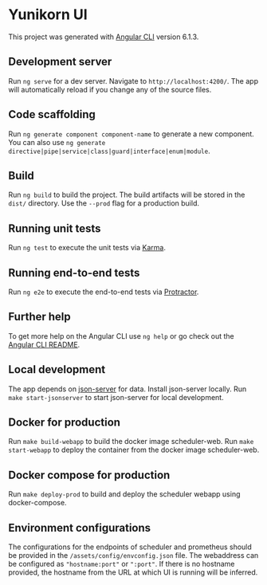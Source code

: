 # Yunikorn UI

This project was generated with [Angular CLI](https://github.com/angular/angular-cli) version 6.1.3.

## Development server

Run `ng serve` for a dev server. Navigate to `http://localhost:4200/`. The app will automatically reload if you change any of the source files.

## Code scaffolding

Run `ng generate component component-name` to generate a new component. You can also use `ng generate directive|pipe|service|class|guard|interface|enum|module`.

## Build

Run `ng build` to build the project. The build artifacts will be stored in the `dist/` directory. Use the `--prod` flag for a production build.

## Running unit tests

Run `ng test` to execute the unit tests via [Karma](https://karma-runner.github.io).

## Running end-to-end tests

Run `ng e2e` to execute the end-to-end tests via [Protractor](http://www.protractortest.org/).

## Further help

To get more help on the Angular CLI use `ng help` or go check out the [Angular CLI README](https://github.com/angular/angular-cli/blob/master/README.md).

## Local development

The app depends on [json-server](https://www.npmjs.com/package/json-server) for data. Install json-server locally. Run `make start-jsonserver` to start json-server for local development.

## Docker for production

Run `make build-webapp` to build the docker image scheduler-web. Run `make start-webapp` to deploy the container from the docker image scheduler-web.

## Docker compose for production

Run `make deploy-prod` to build and deploy the scheduler webapp using docker-compose.

## Environment configurations

The configurations for the endpoints of scheduler and prometheus should be provided in the `/assets/config/envconfig.json` file.
The webaddress can be configured as `"hostname:port"` or `":port"`. If there is no hostname provided, the hostname from the URL at which UI is running will be inferred.